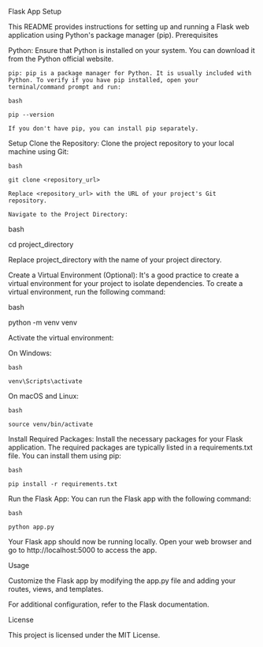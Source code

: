 Flask App Setup

This README provides instructions for setting up and running a Flask web application using Python's package manager (pip).
Prerequisites

Python: Ensure that Python is installed on your system. You can download it from the Python official website.

    pip: pip is a package manager for Python. It is usually included with Python. To verify if you have pip installed, open your terminal/command prompt and run:

    bash

    pip --version

    If you don't have pip, you can install pip separately.

Setup
Clone the Repository: Clone the project repository to your local machine using Git:

    bash

    git clone <repository_url>

    Replace <repository_url> with the URL of your project's Git repository.

    Navigate to the Project Directory:

bash

cd project_directory

Replace project_directory with the name of your project directory.

Create a Virtual Environment (Optional): It's a good practice to create a virtual environment for your project to isolate dependencies. To create a virtual environment, run the following command:

bash

python -m venv venv

Activate the virtual environment:

On Windows:

    bash

    venv\Scripts\activate

On macOS and Linux:

    bash

    source venv/bin/activate

Install Required Packages: Install the necessary packages for your Flask application. The required packages are typically listed in a requirements.txt file. You can install them using pip:

    bash

    pip install -r requirements.txt

Run the Flask App: You can run the Flask app with the following command:

    bash

    python app.py

Your Flask app should now be running locally. Open your web browser and go to http://localhost:5000 to access the app.

Usage

Customize the Flask app by modifying the app.py file and adding your routes, views, and templates.

For additional configuration, refer to the Flask documentation.

License

This project is licensed under the MIT License.
